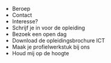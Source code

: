 * Beroep
* Contact
* Interesse?  
* Schrijf je in voor de opleiding
* Bezoek een open dag
* Download de opleidingsbrochure ICT
* Maak je profielwerkstuk bij ons
* Houd mij op de hoogte